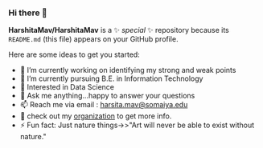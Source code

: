 ### Hi there 👋

**HarshitaMav/HarshitaMav** is a ✨ _special_ ✨ repository because its `README.md` (this file) appears on your GitHub profile.

Here are some ideas to get you started:

- 🔭 I’m currently working on identifying my strong and weak points
- 🌱 I’m currently pursuing B.E. in Information Technology
- 🤔 Interested in Data Science
- 💬 Ask me anything...happy to answer your questions
- 📫 Reach me via email : harsita.mav@somaiya.edu
- 👀 check out my [organization](https://github.com/BoomerScholars) to get more info.
- ⚡ Fun fact: Just nature things->>"Art will never be able to exist without nature."
